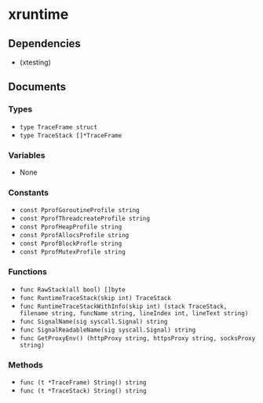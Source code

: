 # xruntime

## Dependencies

+ (xtesting)

## Documents

### Types

+ `type TraceFrame struct`
+ `type TraceStack []*TraceFrame`

### Variables

+ None

### Constants

+ `const PprofGoroutineProfile string`
+ `const PprofThreadcreateProfile string`
+ `const PprofHeapProfile string`
+ `const PprofAllocsProfile string`
+ `const PprofBlockProfle string`
+ `const PprofMutexProfile string`

### Functions

+ `func RawStack(all bool) []byte`
+ `func RuntimeTraceStack(skip int) TraceStack`
+ `func RuntimeTraceStackWithInfo(skip int) (stack TraceStack, filename string, funcName string, lineIndex int, lineText string)`
+ `func SignalName(sig syscall.Signal) string`
+ `func SignalReadableName(sig syscall.Signal) string`
+ `func GetProxyEnv() (httpProxy string, httpsProxy string, socksProxy string)`

### Methods

+ `func (t *TraceFrame) String() string`
+ `func (t *TraceStack) String() string`
